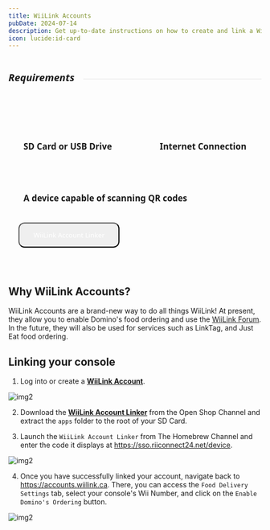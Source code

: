 ```yaml
---
title: WiiLink Accounts
pubDate: 2024-07-14
description: Get up-to-date instructions on how to create and link a WiiLink Account!
icon: lucide:id-card
---
```

<div style="display: flex; gap:8px; align-items: center;">
  <h5 style="font-family: system-ui; font-size:20px;">Requirements</h5>
  <hr style="flex-grow: 1; border: none; opacity:0.1; border-top: 2px solid var(--color); margin-left: 10px">
  </a>
</div>
<div style="display:flex; gap:13px; margin-top:10px;background-color:var(--bg-color-tertiary); border:2px solid var(--border-color); align-items:center; justify-content:space-between; padding:35px 20px 30px 20px; border-radius:12px; flex-wrap:wrap; position:relative;"><h4 style="font-size:17px; font-family:system-ui; padding:10px; border:0px solid #00000060; border-radius:8px;"><span class="sd-card"></span> SD Card or USB Drive</h4> <h4 style="font-size:17px; font-family:system-ui; padding:10px; border:0px solid #00000060; border-radius:8px;"><span class="globe"></span> Internet Connection</h4> <h4 style="font-size:17px; font-family:system-ui; padding:10px; border:0px solid #00000060; border-radius:8px;"><span class="qr-code"></span> A device capable of scanning QR codes</h4><div style="height:40px; border-radius:8px;  position:relative;">
<a href="https://oscwii.org/library/app/wiilink-account-linker"><button type="button" style="height:50px; padding-left:28px; padding-right:28px; border-radius:12px 12px 12px 12px; color:white !important; transform:translate(0, -8px); font-family:system-ui;" class="btn1 btn btn-success"><span class="download"></span> WiiLink Account Linker</button></a>
</div></div>

</br>

## Why WiiLink Accounts?

WiiLink Accounts are a brand-new way to do all things WiiLink! At present, they allow you to enable Domino's food ordering and use the [WiiLink Forum](https://forum.wiilink.ca). In the future, they will also be used for services such as LinkTag, and Just Eat food ordering.

## Linking your console

1. Log into or create a [**WiiLink Account**](https://accounts.wiilink.ca).

![img2](/img/guide/loginpage.png)

2. Download the [**WiiLink Account Linker**](https://oscwii.org/library/app/wiilink-account-linker) from the Open Shop Channel and extract the `apps` folder to the root of your SD Card.

3. Launch the `WiiLink Account Linker` from The Homebrew Channel and enter the code it displays at https://sso.riiconnect24.net/device.

![img2](/img/guide/linkcode.png)

4. Once you have successfully linked your account, navigate back to https://accounts.wiilink.ca. There, you can access the `Food Delivery Settings` tab, select your console's Wii Number, and click on the `Enable Domino's Ordering` button.

![img2](/img/guide/enabledominos.png)